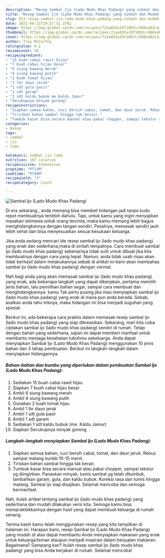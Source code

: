 ```yaml
---
description: "Resep Sambal Ijo (Lado Mudo Khas Padang) yang nikmat dan Mudah Dibuat"
title: "Resep Sambal Ijo (Lado Mudo Khas Padang) yang nikmat dan Mudah Dibuat"
slug: 913-resep-sambal-ijo-lado-mudo-khas-padang-yang-nikmat-dan-mudah-dibuat
date: 2021-06-21T19:57:51.370Z
image: https://img-global.cpcdn.com/recipes/72aa855a19f1093c/680x482cq70/sambal-ijo-lado-mudo-khas-padang-foto-resep-utama.jpg
thumbnail: https://img-global.cpcdn.com/recipes/72aa855a19f1093c/680x482cq70/sambal-ijo-lado-mudo-khas-padang-foto-resep-utama.jpg
cover: https://img-global.cpcdn.com/recipes/72aa855a19f1093c/680x482cq70/sambal-ijo-lado-mudo-khas-padang-foto-resep-utama.jpg
author: Troy McCarthy
ratingvalue: 4.1
reviewcount: 10
recipeingredient:
- "15 buah cabai rawit hijau"
- "7 buah cabai hijau besar"
- "6 siung bawang merah"
- "4 siung bawang putih"
- "2 buah tomat hijau"
- "1 lbr daun jeruk"
- "1 sdt gula pasir"
- "1 sdt garam"
- "1 sdt kaldu bubuk me Kaldu Jamur"
- "Secukupnya minyak goreng"
recipeinstructions:
- "Siapkan semua bahan, cuci bersih cabai, tomat, dan daun jeruk. Rebus sampai matang kurleb 10-15 menit."
- "Tiriskan bahan sambal hingga tak berair."
- "Tumbuk kasar bisa secara manual atau pakai chopper, sampai tekstur yg diinginkan. Panaskan minyak, tumis sambal yg telah ditumbuk, tambahkan garam, gula, dan kaldu bubuk. Koreksi rasa dan tumis hingga matang. Sambal ijo siap disajikan. Selamat mencoba dan semoga bermanfaat."
categories:
- Resep
tags:
- sambal
- ijo
- lado

katakunci: sambal ijo lado 
nutrition: 167 calories
recipecuisine: Indonesian
preptime: "PT13M"
cooktime: "PT40M"
recipeyield: "3"
recipecategory: Lunch

---
```



![Sambal Ijo (Lado Mudo Khas Padang)](https://img-global.cpcdn.com/recipes/72aa855a19f1093c/680x482cq70/sambal-ijo-lado-mudo-khas-padang-foto-resep-utama.jpg)

Di era  sekarang , anda memang bisa membeli hidangan jadi tanpa kudu repot membuatnya terlebih dahulu. Tapi, untuk kamu yang ingin menyajikan masakan istimewa untuk orang tercinta, maka kamu memang lebih bagus menghidangkannya dengan tangan sendiri. Pasalnya, memasak sendiri jauh lebih sehat dan bisa menyesuaikan sesuai kesukaan keluarga.

Jika anda sedang mencari ide resep sambal ijo (lado mudo khas padang) yang enak dan sederhana,maka di sinilah tempatnya. Cara membuat sambal ijo (lado mudo khas padang)  sebenarnya tidak sulit untuk dibuat jika kita membuatnya dengan cara yang tepat. Namun, anda tidak usah risau akan tidak berhasil dalam melakukannya 
sebab di artikel ini kami akan membahas sambal ijo (lado mudo khas padang) dengan cermat.  



Nah bagi anda yang akan memasak sambal ijo (lado mudo khas padang) yang enak, ada beberapa langkah yang dapat dikerjakan, pertama memilih jenis bahan, lalu pemilihan bahan segar, sampai cara membuat dan menghidangkannya. kamu Tak perlu pusing jika mau menyiapkan sambal ijo (lado mudo khas padang) yang enak di mana pun anda berada. Sebab, asalkan anda  tahu triknya, maka hidangan ini bisa menjadi suguhan yang spesial.

Berikut ini, ada beberapa cara praktis  dalam memasak resep sambal ijo (lado mudo khas padang) yang siap dikreasikan. Sekarang, mari kita coba ciptakan sambal ijo (lado mudo khas padang) sendiri di rumah. Tetap dengan bahan yang sederhana, sajian ini dapat memberi manfaat untuk membantu menjaga kesehatan tubuhmu sekeluarga. Anda dapat menyiapkan Sambal Ijo (Lado Mudo Khas Padang) menggunakan 10 jenis bahan dan 3 tahap pembuatan. Berikut ini langkah-langkah dalam menyiapkan hidangannya.

<!--inarticleads1-->

##### Bahan-bahan dan bumbu yang diperlukan dalam pembuatan Sambal Ijo (Lado Mudo Khas Padang):

1. Sediakan 15 buah cabai rawit hijau
1. Siapkan 7 buah cabai hijau besar
1. Ambil 6 siung bawang merah
1. Ambil 4 siung bawang putih
1. Gunakan 2 buah tomat hijau
1. Ambil 1 lbr daun jeruk
1. Ambil 1 sdt gula pasir
1. Ambil 1 sdt garam
1. Sediakan 1 sdt kaldu bubuk (me. Kaldu Jamur)
1. Siapkan Secukupnya minyak goreng




<!--inarticleads2-->

##### Langkah-langkah menyiapkan Sambal Ijo (Lado Mudo Khas Padang):

1. Siapkan semua bahan, cuci bersih cabai, tomat, dan daun jeruk. Rebus sampai matang kurleb 10-15 menit.
1. Tiriskan bahan sambal hingga tak berair.
1. Tumbuk kasar bisa secara manual atau pakai chopper, sampai tekstur yg diinginkan. Panaskan minyak, tumis sambal yg telah ditumbuk, tambahkan garam, gula, dan kaldu bubuk. Koreksi rasa dan tumis hingga matang. Sambal ijo siap disajikan. Selamat mencoba dan semoga bermanfaat.




Nah, itulah artikel tentang  sambal ijo (lado mudo khas padang)  yang sederhana dan mudah dilakukan versi kita. Semoga kamu bisa mempraktekkannya dengan hasil yang dapat membuat keluarga di rumah senang. 

Terima kasih kamu telah menggunakan resep yang kita tampilkan di halaman ini. Harapan kami, resep  Sambal Ijo (Lado Mudo Khas Padang) yang mudah di atas dapat membantu Anda menyiapkan makanan yang enak untuk keluarga/teman ataupun menjadi inspirasi dalam berjualan makanan. Bagaimana? Gampang kan? Itulah resep sambal ijo (lado mudo khas padang) yang bisa Anda kerjakan di rumah. Selamat mencoba!


